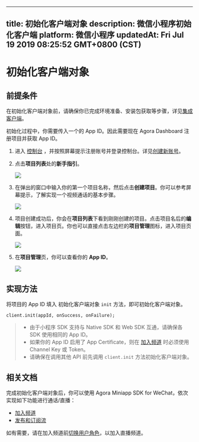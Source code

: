 
---
title: 初始化客户端对象
description: 微信小程序初始化客户端
platform: 微信小程序
updatedAt: Fri Jul 19 2019 08:25:52 GMT+0800 (CST)
---
# 初始化客户端对象
## 前提条件

在初始化客户端对象前，请确保你已完成环境准备、安装包获取等步骤，详见[集成客户端](../../cn/Video/miniapp_video.md)。

初始化过程中，你需要传入一个的 App ID。因此需要现在 Agora Dashboard 注册项目并获取 App ID。

1. 进入 [控制台](https://dashboard.agora.io/) ，并按照屏幕提示注册账号并登录控制台。详见[创建新账号](../../cn/Video/sign_in_and_sign_up.md)。
2. 点击**项目列表**处的**新手指引**。

	![](https://web-cdn.agora.io/docs-files/1563521764570)

3. 在弹出的窗口中输入你的第一个项目名称，然后点击**创建项目**。你可以参考屏幕提示，了解实现一个视频通话的基本步骤。

	![](https://web-cdn.agora.io/docs-files/1563521821078)

4. 项目创建成功后，你会在**项目列表**下看到刚刚创建的项目。点击项目名后的**编辑**按钮，进入项目页。你也可以直接点击左边栏的**项目管理**图标，进入项目页面。

	![](https://web-cdn.agora.io/docs-files/1563522909895)

5. 在**项目管理**页，你可以查看你的 **App ID**。

	![](https://web-cdn.agora.io/docs-files/1563522556558)


## 实现方法
将项目的 App ID 填入 初始化客户端对象 `init` 方法，即可初始化客户端对象。

```
client.init(appId, onSuccess, onFailure);
```

> - 由于小程序 SDK 支持与 Native SDK 和 Web SDK 互通，请确保各 SDK 使用相同的 App ID。
> - 如果你的 App ID 启用了 App Certificate，则在 [加入频道](../../cn/Video/join_live_mini.md) 时必须使用 Channel Key 或 Token。
> - 请确保在调用其他 API 前先调用 `client.init` 方法初始化客户端对象。


## 相关文档

完成初始化客户端对象后，你可以使用 Agora Miniapp SDK for WeChat，依次实现如下功能进行通话/直播：

- [加入频道](../../cn/Video/join_mini.md)
- [发布和订阅流](../../cn/Video/publish_mini.md)

如有需要，请在加入频道前[切换用户角色](../../cn/Video/role_mini.md)，以加入直播频道。
